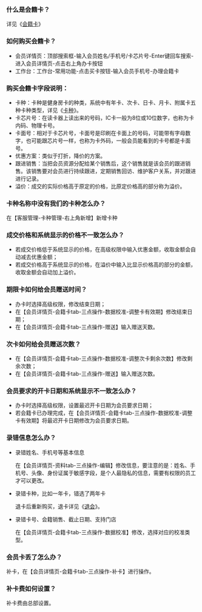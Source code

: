 ### 什么是会籍卡？

详见《[会籍卡](https://alanfit.github.io/AlanHelpDoc/阿懒工作室版本/基本概念/会籍卡)》

### 如何购买会籍卡？

- 会员详情页：顶部搜索框-输入会员姓名/手机号/卡芯片号-Enter键回车搜索-进入会员详情页-点击右上角办卡按钮
- 工作台：工作台-常用功能-点击买卡按钮-输入会员手机号-办理会籍卡

### 购买会籍卡字段说明：

- 卡种：卡种是健身房卡的种类，系统中有年卡、次卡、日卡、月卡、附属卡五种卡种类型，详见《[卡种](https://alanfit.github.io/AlanHelpDoc/阿懒工作室版本/基本概念/会卡种)》。
- 卡芯片号：在读卡器上读出来的号码，IC卡一般为8位或10位数字，也称为卡内码、物理卡号。
- 卡面号：相对于卡芯片号，卡面号是印刷在卡面上的号码，可能带有字母数字，也可能跟芯片号一样，也称为卡外码，一般会员能看到的卡号都是卡面号。
- 优惠方案：类似于打折，降价的方案。
- 跟进销售：当把会员资源分配给某个销售后，这个销售就是该会员的跟进销售。该销售要对会员进行持续跟进，定期销售回访、维护客户关系，并对跟进进行记录。
- 溢价：成交的实际价格高于原定的价格，比原定价格高的部分称为溢价。

### 卡种名称中没有我们的卡种怎么办？

在【客服管理-卡种管理-右上角新增】新增卡种

### 成交价格和系统显示的价格不一致怎么办？

- 若成交价格低于系统显示的价格，在高级权限中输入优惠金额，收取金额会自动减去优惠金额；
- 若成交价格高于系统显示的价格，在溢价中输入比显示价格高的部分的金额，收取金额会自动加上溢价。

### 期限卡如何给会员赠送时间？

- 办卡时选择高级权限，修改结束日期；
- 在【会员详情页-会籍卡tab-三点操作-数据校准-调整卡有效期】修改结束日期；
- 在【会员详情页-会籍卡tab-三点操作-赠送】输入赠送天数。

### 次卡如何给会员赠送次数？

- 在【会员详情页-会籍卡tab-三点操作-数据校准-调整次卡剩余次数】修改剩余次数；
- 在【会员详情页-会籍卡tab-三点操作-赠送】输入赠送次数。

### 会员要求的开卡日期和系统显示不一致怎么办？

- 办卡时选择高级权限，设置最迟开卡日期为会员要求日期；
- 若会籍卡已办理完成，在【会员详情页-会籍卡tab-三点操作-数据校准-调整卡有效期】将最迟开卡日期修改为会员要求日期。

### 录错信息怎么办？
- 录错姓名、手机号等基本信息
  
  在【会员详情页-资料tab-三点操作-编辑】修改信息，要注意的是：姓名、手机号、头像、身份证属于敏感字段，是个人最隐私的信息，需要有权限的员工才可以更改。
  
- 录错卡种，比如一年卡，错选了两年卡
  
  退卡后重新购买，退卡详见《[退会](https://alanfit.github.io/AlanHelpDoc/阿懒工作室版本/会员操作/退会)》。
  
- 录错卡号、会籍销售、截止日期、支持门店
  
  在【会员详情页-会籍卡tab-三点操作-数据校准】修改，选择对应的校准类型。
### 会员卡丢了怎么办？

补卡，在【会员详情页-会籍卡tab-三点操作-补卡】进行操作。

### 补卡费如何设置？

补卡费由总部设置。

